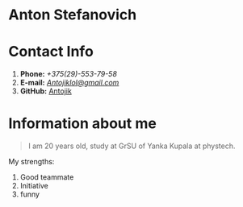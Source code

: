# Anton Stefanovich

# Contact Info

1. **Phone:** *+375(29)-553-79-58*
1. **E-mail:** *Antojiklol@gmail.com*
1. **GitHub:** [Antojik](https://github.com/Antojik)

# Information about me

>I am 20 years old, study at GrSU of Yanka Kupala at phystech.
>
My strengths: 
1. Good teammate
1. Initiative 
1. funny 